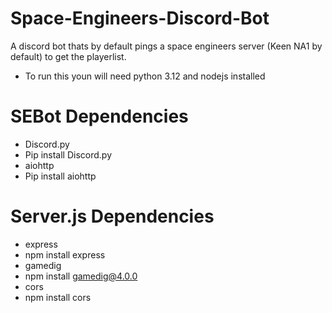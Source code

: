 # Space-Engineers-Discord-Bot
A discord bot thats by default pings a space engineers server (Keen NA1 by default) to get the playerlist.
* To run this youn will need python 3.12 and nodejs installed
# SEBot Dependencies
* Discord.py
* Pip install Discord.py
* aiohttp
* Pip install aiohttp
# Server.js Dependencies
* express
* npm install express
* gamedig
* npm install gamedig@4.0.0
* cors
* npm install cors

